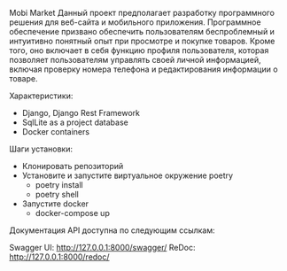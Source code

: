 Mobi Market
Данный проект предполагает разработку программного решения для веб-сайта и мобильного приложения. 
Программное обеспечение призвано обеспечить пользователям беспроблемный и интуитивно понятный опыт при просмотре и покупке товаров.
Кроме того, оно включает в себя функцию профиля пользователя, которая позволяет пользователям управлять своей личной информацией,
включая проверку номера телефона и редактирования информации о товаре. 

Характеристики:
- Django, Django Rest Framework
- SqlLite as a project database
- Docker containers

Шаги установки:
- Клонировать репозиторий
- Установите и запустите виртуальное окружение poetry
    - poetry install
    - poetry shell
- Запустите docker
    - docker-compose up

Документация API доступна по следующим ссылкам:

Swagger UI: http://127.0.0.1:8000/swagger/ ReDoc: http://127.0.0.1:8000/redoc/